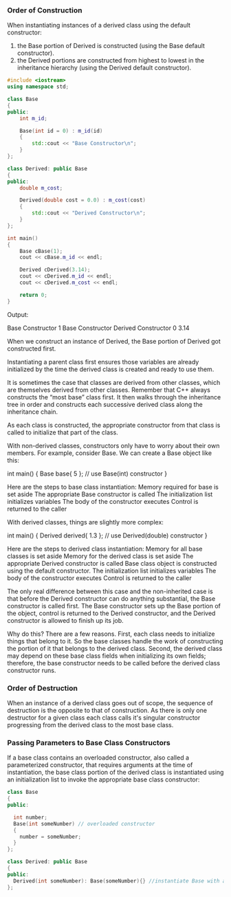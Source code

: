 ### Order of Construction

When instantiating instances of a derived class using the default constructor:
  1. the Base portion of Derived is constructed (using the Base default constructor).
  2. the Derived portions are constructed from highest to lowest in the inheritance hierarchy (using the Derived default constructor).

```cpp
#include <iostream>
using namespace std;

class Base
{
public:
    int m_id;

    Base(int id = 0) : m_id(id)
    {
        std::cout << "Base Constructor\n";
    }
};

class Derived: public Base
{
public:
    double m_cost;

    Derived(double cost = 0.0) : m_cost(cost)
    {
        std::cout << "Derived Constructor\n";
    }
};

int main()
{    
    Base cBase(1);
    cout << cBase.m_id << endl;

    Derived cDerived(3.14);
    cout << cDerived.m_id << endl;
    cout << cDerived.m_cost << endl;

    return 0;
}
```
Output:

Base Constructor
1
Base Constructor
Derived Constructor
0
3.14

When we construct an instance of Derived, the Base portion of Derived got constructed first.

Instantiating a parent class first ensures those variables are already initialized by the time the derived class is created and ready to use them.

It is sometimes the case that classes are derived from other classes, which are themselves derived from other classes. Remember that C++ always constructs the “most base” class first. It then walks through the inheritance tree in order and constructs each successive derived class along the inheritance chain.

As each class is constructed, the appropriate constructor from that class is called to initialize that part of the class.

With non-derived classes, constructors only have to worry about their own members. For example, consider Base. We can create a Base object like this:

  int main()
  {
      Base base{ 5 }; // use Base(int) constructor
  }

Here are the steps to base class instantiation:
    Memory required for base is set aside
    The appropriate Base constructor is called
    The initialization list initializes variables
    The body of the constructor executes
    Control is returned to the caller

With derived classes, things are slightly more complex:

  int main()
  {
      Derived derived{ 1.3 }; // use Derived(double) constructor
  }

Here are the steps to derived class instantiation:
    Memory for all base classes is set aside
    Memory for the derived class is set aside
    The appropriate Derived constructor is called
    Base class object is constructed using the default constructor.
    The initialization list initializes variables
    The body of the constructor executes
    Control is returned to the caller

The only real difference between this case and the non-inherited case is that before the Derived constructor can do anything substantial, the Base constructor is called first. The Base constructor sets up the Base portion of the object, control is returned to the Derived constructor, and the Derived constructor is allowed to finish up its job.

Why do this?
There are a few reasons. First, each class needs to initialize things that belong to it. So the base classes handle the work of constructing the portion of it that belongs to the derived class. Second, the derived class may depend on these base class fields when initializing its own fields; therefore, the base constructor needs to be called before the derived class constructor runs.



### Order of Destruction
When an instance of a derived class goes out of scope, the sequence of destruction is the opposite to that of construction. As there is only one destructor for a given class each class calls it's singular constructor progressing from the derived class to the most base class.


### Passing Parameters to Base Class Constructors

If a base class contains an overloaded constructor, also called a parameterized constructor, that requires arguments at the time of instantiation, the base class portion of the derived class is instantiated using an initialization list to invoke the appropriate base class constructor:

```cpp
class Base
{
public:

  int number;
  Base(int someNumber) // overloaded constructor
  {
    number = someNumber;
  }
};

class Derived: public Base
{
public:
  Derived(int someNumber): Base(someNumber){} //instantiate Base with argument
};
```
